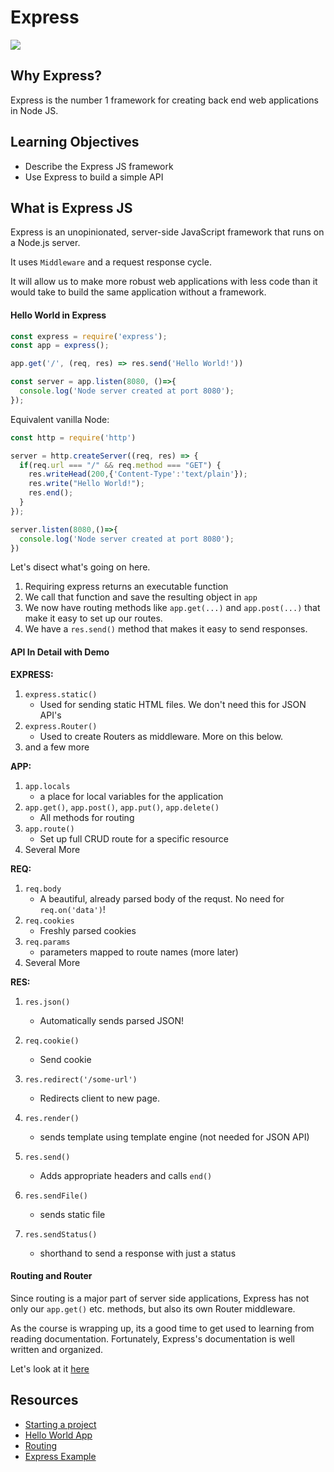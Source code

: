 # Express

![](https://upload.wikimedia.org/wikipedia/commons/6/64/Expressjs.png)

## Why Express?

Express is the number 1 framework for creating back end web applications in Node JS.

## Learning Objectives

* Describe the Express JS framework
* Use Express to build a simple API

## What is Express JS

Express is an unopinionated, server-side JavaScript framework that runs on a Node.js server. 

It uses `Middleware` and a request response cycle. 

It will allow us to make more robust web applications with less code than it would take to build the same application without a framework. 

#### Hello World in Express

```js
const express = require('express');
const app = express();

app.get('/', (req, res) => res.send('Hello World!'))

const server = app.listen(8080, ()=>{
  console.log('Node server created at port 8080');
});
```

Equivalent vanilla Node:
```js
const http = require('http')

server = http.createServer((req, res) => {
  if(req.url === "/" && req.method === "GET") {
    res.writeHead(200,{'Content-Type':'text/plain'});
    res.write("Hello World!");
    res.end();
  }
});

server.listen(8080,()=>{
  console.log('Node server created at port 8080');
})
```

Let's disect what's going on here. 

1. Requiring express returns an executable function
2. We call that function and save the resulting object in `app`
3. We now have routing methods like `app.get(...)` and `app.post(...)` that make it easy to set up our routes. 
4. We have a `res.send()` method that makes it easy to send responses. 

#### API In Detail with Demo

**EXPRESS:**

1. `express.static()`
	- Used for sending static HTML files. We don't need this for JSON API's
1. `express.Router()`
	- Used to create Routers as middleware. More on this below.
1. and a few more

**APP:**

1. `app.locals`
	- a place for local variables for the application
1. `app.get()`, `app.post()`, `app.put()`, `app.delete()`
	- All methods for routing
1. `app.route()`
	- Set up full CRUD route for a specific resource
1. Several More

**REQ:**
1. `req.body`
	- A beautiful, already parsed body of the requst. No need for `req.on('data')`!
1. `req.cookies`
	- Freshly parsed cookies
1. `req.params`
	- parameters mapped to route names (more later)
1. Several More

**RES:**

1. `res.json()`
	- Automatically sends parsed JSON! 
1. `req.cookie()`
	- Send cookie
1. `res.redirect('/some-url')`
	- Redirects client to new page.
1. `res.render()`
	- sends template using template engine (not needed for JSON API)
1. `res.send()`
	- Adds appropriate headers and calls `end()`

1. `res.sendFile()`
	- sends static file
1. `res.sendStatus()`
	- shorthand to send a response with just a status

#### Routing and Router

Since routing is a major part of server side applications, Express has not only our `app.get()` etc. methods, but also its own Router middleware. 

As the course is wrapping up, its a good time to get used to learning from reading documentation. Fortunately, Express's documentation is well written and organized. 

Let's look at it [here](http://expressjs.com/en/guide/routing.html)



## Resources
* [Starting a project](http://expressjs.com/starter/installing.html)
* [Hello World App](http://expressjs.com/starter/hello-world.html)
* [Routing](http://expressjs.com/en/guide/routing.html)
* [Express Example](https://github.com/awhit012/learn-express)

